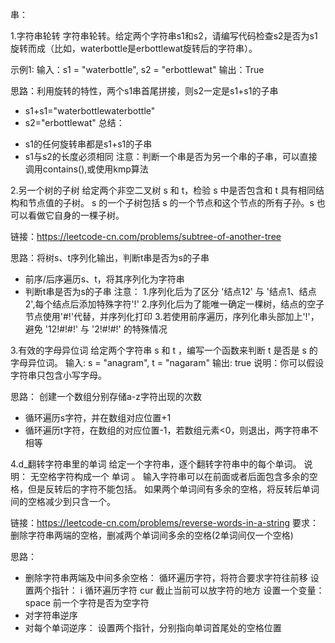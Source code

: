 串：

1.字符串轮转
字符串轮转。给定两个字符串s1和s2，请编写代码检查s2是否为s1旋转而成（比如，waterbottle是erbottlewat旋转后的字符串）。

示例1:
 输入：s1 = "waterbottle", s2 = "erbottlewat"
 输出：True
 
思路：利用旋转的特性，两个s1串首尾拼接，则s2一定是s1+s1的子串
- s1+s1="waterbottlewaterbottle"
- s2="erbottlewat"
总结：
* s1的任何旋转串都是s1+s1的子串
* s1与s2的长度必须相同
注意：判断一个串是否为另一个串的子串，可以直接调用contains(),或使用kmp算法

2.另一个树的子树
给定两个非空二叉树 s 和 t，检验 s 中是否包含和 t 具有相同结构和节点值的子树。
s 的一个子树包括 s 的一个节点和这个节点的所有子孙。s 也可以看做它自身的一棵子树。

链接：https://leetcode-cn.com/problems/subtree-of-another-tree

思路：将树s、t序列化输出，判断t串是否为s的子串
- 前序/后序遍历s、t，将其序列化为字符串
- 判断t串是否为s的子串
注意：
1.序列化后为了区分 '结点12' 与 '结点1、结点2',每个结点后添加特殊字符'!'
2.序列化后为了能唯一确定一棵树，结点的空子节点使用'#!'代替，并序列化打印
3.若使用前序遍历，序列化串头部加上'!'，避免 '12!#!#!' 与 '2!#!#!' 的特殊情况


3.有效的字母异位词
给定两个字符串 s 和 t ，编写一个函数来判断 t 是否是 s 的字母异位词。
输入: s = "anagram", t = "nagaram"
输出: true
说明：你可以假设字符串只包含小写字母。

思路：
创建一个数组分别存储a-z字符出现的次数
- 循环遍历s字符，并在数组对应位置+1
- 循环遍历t字符，在数组的对应位置-1，若数组元素<0，则退出，两字符串不相等


4.d_翻转字符串里的单词
给定一个字符串，逐个翻转字符串中的每个单词。
说明：
无空格字符构成一个 单词 。
输入字符串可以在前面或者后面包含多余的空格，但是反转后的字符不能包括。
如果两个单词间有多余的空格，将反转后单词间的空格减少到只含一个。

链接：https://leetcode-cn.com/problems/reverse-words-in-a-string
要求：删除字符串两端的空格，删减两个单词间多余的空格(2单词间仅一个空格)

思路：
- 删除字符串两端及中间多余空格： 循环遍历字符，将符合要求字符往前移
    设置两个指针： i 循环遍历字符  cur 截止当前可以放字符的地方
    设置一个变量：space 前一个字符是否为空字符
- 对字符串逆序
- 对每个单词逆序：
    设置两个指针，分别指向单词首尾处的空格位置


